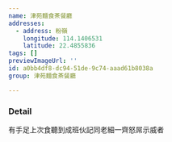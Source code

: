 ```yaml
---
name: 津苑麵食茶餐廳
addresses:
  - address: 粉嶺
    longitude: 114.1406531
    latitude: 22.4855836
tags: []
previewImageUrl: ''
id: a0bb4df8-dc94-51de-9c74-aaad61b8038a
group: 津苑麵食茶餐廳

---
```

### Detail
有手足上次食聽到成班伙記同老細一齊怒屌示威者
